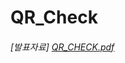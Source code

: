 # QR_Check
###### [발표자료] [QR_CHECK.pdf](https://github.com/SeojeongHong/QR_Check/files/11829637/QR_CHECK.pdf)

